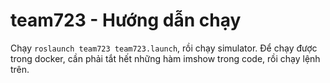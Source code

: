 # team723 - Hướng dẫn chạy
Chạy `roslaunch team723 team723.launch`, rồi chạy simulator. Để chạy được trong docker, cần phải tắt hết những hàm imshow trong code, rồi chạy lệnh trên.
